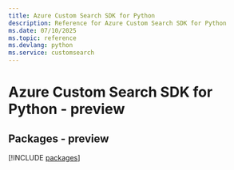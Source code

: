 ```yaml
---
title: Azure Custom Search SDK for Python
description: Reference for Azure Custom Search SDK for Python
ms.date: 07/10/2025
ms.topic: reference
ms.devlang: python
ms.service: customsearch
---
```

# Azure Custom Search SDK for Python - preview
## Packages - preview
[!INCLUDE [packages](custom-search-index.md)]